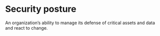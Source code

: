 
# Security posture

An organization’s ability to manage its defense of critical assets and data and react to change.

